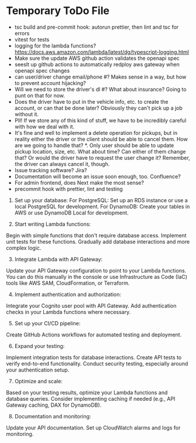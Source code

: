 # Temporary ToDo File

- tsc build and pre-commit hook: autorun prettier, then lint and tsc for errors
- vitest for tests
- logging for the lambda functions? https://docs.aws.amazon.com/lambda/latest/dg/typescript-logging.html
- Make sure the update AWS github action validates the openapi spec
- seeslt up github actions to automatically redploy aws gateway when openapi spec changes
- can user/driver change email/phone #? Makes sense in a way, but how to prevent account hijacking?
- Will we need to store the driver's dl #? What about insurance? Going to punt on that for now.
- Does the driver have to put in the vehicle info, etc. to create the account, or can that be done later? Obviously they can't pick up a job without it.
- PII! If we store any of this kind of stuff, we have to be incredibly careful with how we deal with it.
- It's fine and well to implement a delete operation for pickups, but in reality either the driver or the client should be able to cancel them. How are we going to handle that?
  \*. Only user should be able to update pickup location, size, etc. What about time? Can either of them change that? Or would the driver have to request the user change it? Remember, the driver can always cancel it, though.
- Issue tracking software? Jira?
- Documentation will become an issue soon enough, too. Confluence?
- For admin frontend, does Next make the most sense?
- precommit hook with prettier, lint and testing

1. Set up your database:
   For PostgreSQL: Set up an RDS instance or use a local PostgreSQL for development.
   For DynamoDB: Create your tables in AWS or use DynamoDB Local for development.

2. Start writing Lambda functions:

Begin with simple functions that don't require database access.
Implement unit tests for these functions.
Gradually add database interactions and more complex logic.

3. Integrate Lambda with API Gateway:

Update your API Gateway configuration to point to your Lambda functions.
You can do this manually in the console or use Infrastructure as Code (IaC) tools like AWS SAM, CloudFormation, or Terraform.

4. Implement authentication and authorization:

Integrate your Cognito user pool with API Gateway.
Add authentication checks in your Lambda functions where necessary.

5. Set up your CI/CD pipeline:

Create GitHub Actions workflows for automated testing and deployment.

6. Expand your testing:

Implement integration tests for database interactions.
Create API tests to verify end-to-end functionality.
Conduct security testing, especially around your authentication setup.

7. Optimize and scale:

Based on your testing results, optimize your Lambda functions and database queries.
Consider implementing caching if needed (e.g., API Gateway caching, DAX for DynamoDB).

8. Documentation and monitoring:

Update your API documentation.
Set up CloudWatch alarms and logs for monitoring.

